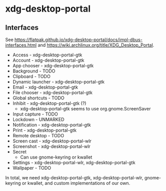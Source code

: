 # xdg-desktop-portal

## Interfaces

See https://flatpak.github.io/xdg-desktop-portal/docs/impl-dbus-interfaces.html and https://wiki.archlinux.org/title/XDG_Desktop_Portal.

* Access - xdg-desktop-portal-gtk
* Account - xdg-desktop-portal-gtk
* App chooser - xdg-desktop-portal-gtk
* Background - TODO
* Clipboard - TODO
* Dynamic launcher - xdg-desktop-portal-gtk
* Email - xdg-desktop-portal-gtk
* File chooser - xdg-desktop-portal-gtk
* Global shortcuts - TODO
* Inhibit - xdg-desktop-portal-gtk (?)
  * xdg-desktop-portal-gtk seems to use org.gnome.ScreenSaver
* Input capture - TODO
* Lockdown - UNMARKED
* Notification - xdg-desktop-portal-gtk
* Print - xdg-desktop-portal-gtk
* Remote desktop - TODO
* Screen cast - xdg-desktop-portal-wlr
* Screenshot - xdg-desktop-portal-wlr
* Secret
  * Can use gnome-keyring or kwallet
* Settings - xdg-desktop-portal-wlr, xdg-desktop-portal-gtk
* Wallpaper - TODO

In total, we need xdg-desktop-portal-gtk, xdg-desktop-portal-wlr, gnome-keyring or kwallet, and custom implementations of our own.

